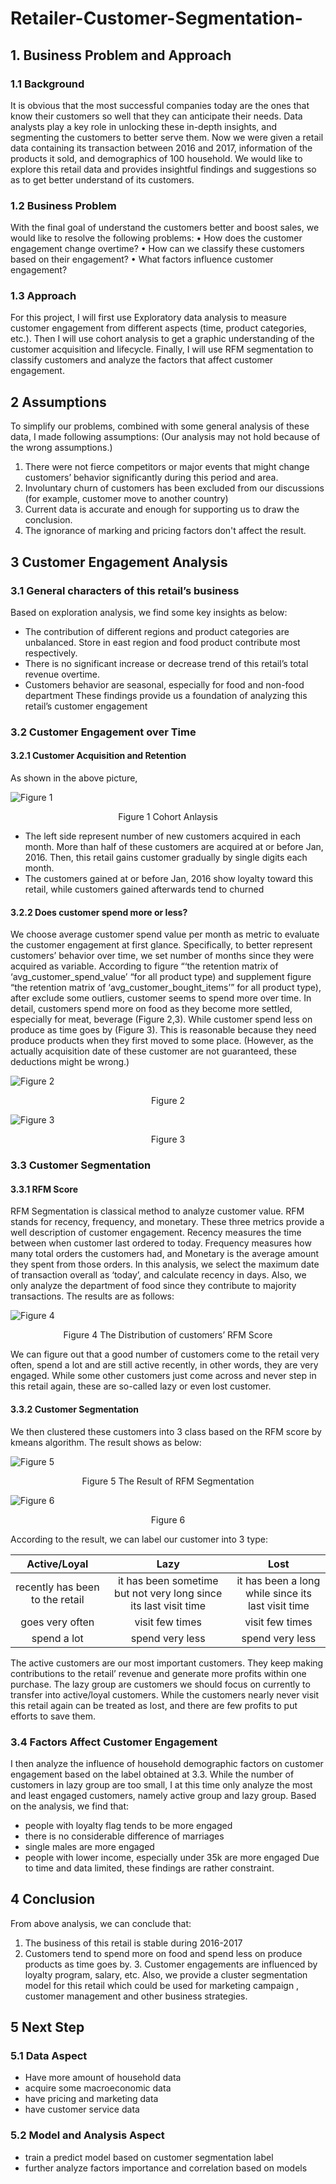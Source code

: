 # Retailer-Customer-Segmentation-

## 1. Business Problem and Approach 

### 1.1 Background
It is obvious that the most successful companies today are the ones that know their customers so well that they can anticipate their needs. Data analysts play a key role in unlocking these in-depth insights, and segmenting the customers to better serve them. Now we were given a retail data containing its transaction between 2016 and 2017, information of the products it sold, and demographics of 100 household. We would like to explore this retail data and provides insightful findings and suggestions so as to get better understand of its customers.

### 1.2 Business Problem
With the final goal of understand the customers better and boost sales, we would like to resolve the following problems:
• How does the customer engagement change overtime?
• How can we classify these customers based on their engagement?
• What factors influence customer engagement?

### 1.3 Approach
For this project, I will first use Exploratory data analysis to measure customer engagement from different aspects (time, product categories, etc.). Then I will use cohort analysis to get a graphic understanding of the customer acquisition and lifecycle. Finally, I will use RFM segmentation to classify customers and analyze the factors that affect customer engagement.

## 2 Assumptions
To simplify our problems, combined with some general analysis of these data, I made following assumptions: (Our analysis may not hold because of the wrong assumptions.)

1. There were not fierce competitors or major events that might change customers’ behavior significantly during this period and area.
2. Involuntary churn of customers has been excluded from our discussions (for example, customer move to another country)
3. Current data is accurate and enough for supporting us to draw the conclusion.
4. The ignorance of marking and pricing factors don't affect the result.
 
## 3 Customer Engagement Analysis 

### 3.1 General characters of this retail’s business
 Based on exploration analysis, we find some key insights as below:
* The contribution of different regions and product categories are unbalanced. Store in east region and food product contribute most respectively.
* There is no significant increase or decrease trend of this retail’s total revenue overtime.
* Customers behavior are seasonal, especially for food and non-food department
  These findings provide us a foundation of analyzing this retail’s customer engagement
  
### 3.2 Customer Engagement over Time 
#### 3.2.1 Customer Acquisition and Retention
 As shown in the above picture,
 
![Figure 1](https://github.com/Maggie1226/Retailer-Customer-Segmentation-/blob/master/Picture1.png?style=centerme)
 <p align=center>Figure 1 Cohort Anlaysis </p>

 * The left side represent number of new customers acquired in each month. More than half of these customers are acquired at or before Jan, 2016. Then, this retail gains customer gradually by single digits each month.
* The customers gained at or before Jan, 2016 show loyalty toward this retail, while customers gained afterwards tend to churned

####  3.2.2 Does customer spend more or less?
We choose average customer spend value per month as metric to evaluate the customer engagement at first glance. Specifically, to better represent customers’ behavior over time, we set number of months since they were acquired as variable. According to figure “‘the retention matrix of ‘avg_customer_spend_value’ “for all product type) and supplement figure “the retention matrix of ‘avg_customer_bought_items’” for all product type), after exclude some outliers, customer seems to spend more over time. In detail, customers spend more on food as they become more settled, especially for meat, beverage (Figure 2,3). While customer spend less on produce as time goes by (Figure 3). This is reasonable because they need produce products when they first moved to some place. (However, as the actually acquisition date of these customer are not guaranteed, these deductions might be wrong.)
 

![Figure 2](https://github.com/Maggie1226/Retailer-Customer-Segmentation-/blob/master/Picture2.png?style=centerme)
<p align=center>Figure 2 </p>


![Figure 3](https://github.com/Maggie1226/Retailer-Customer-Segmentation-/blob/master/Picture3.png?style=centerme)
<p align=center>Figure 3 </p>

### 3.3 Customer Segmentation 

#### 3.3.1 RFM Score
RFM Segmentation is classical method to analyze customer value. RFM stands for recency, frequency, and monetary. These three metrics provide a well description of customer engagement. Recency measures the time between when customer last ordered to today. Frequency measures how many total orders the customers had, and Monetary is the average amount they spent from those orders.
In this analysis, we select the maximum date of transaction overall as ‘today’, and calculate recency in days. Also, we only analyze the department of food since they contribute to majority transactions.
The results are as follows:

 ![Figure 4](https://github.com/Maggie1226/Retailer-Customer-Segmentation-/blob/master/Picture4.png?style=centerme)
 <p align=center>Figure 4 The Distribution of customers’ RFM Score <p>
 

 We can figure out that a good number of customers come to the retail very often, spend a lot and are still active recently, in other words, they are very engaged. While some other customers just come across and never step in this retail again, these are so-called lazy or even lost customer.

#### 3.3.2 Customer Segmentation
We then clustered these customers into 3 class based on the RFM score by kmeans algorithm. The result shows as below:


![Figure 5](https://github.com/Maggie1226/Retailer-Customer-Segmentation-/blob/master/Picture5.png?style=centerme)
<p align=center>Figure 5 The Result of RFM Segmentation </p>


![Figure 6](https://github.com/Maggie1226/Retailer-Customer-Segmentation-/blob/master/Picture6.png?style=centerme)  
<p align=center>Figure 6 </p>

According to the result, we can label our customer into 3 type:
 
|           Active/Loyal          |                               Lazy                               |                        Lost                        |
|:-------------------------------:|:----------------------------------------------------------------:|:--------------------------------------------------:|
| recently has been to the retail | it has been sometime but not very long since its last visit time | it has been a long while since its last visit time |
|         goes very often         |                          visit few times                         |                   visit few times                  |
|           spend a lot           |                         spend very less                          |                   spend very less                  |

      
The active customers are our most important customers. They keep making contributions to the retail’ revenue and generate more profits within one purchase. The lazy group are customers we should focus on currently to transfer into active/loyal customers. While the customers nearly never visit this retail again can be treated as lost, and there are few profits to put efforts to save them.

### 3.4 Factors Affect Customer Engagement
I then analyze the influence of household demographic factors on customer engagement based on the label obtained at 3.3. While the number of customers in lazy group are too small, I at this time only analyze the most and least engaged customers, namely active group and lazy group.
Based on the analysis, we find that:
* people with loyalty flag tends to be more engaged
* there is no considerable difference of marriages
* single males are more engaged
* people with lower income, especially under 35k are more engaged
Due to time and data limited, these findings are rather constraint.

## 4 Conclusion
From above analysis, we can conclude that:
1. The business of this retail is stable during 2016-2017
2. Customers tend to spend more on food and spend less on produce products as time goes by. 3. Customer engagements are influenced by loyalty program, salary, etc.
Also, we provide a cluster segmentation model for this retail which could be used for marketing campaign , customer management and other business strategies.

## 5 Next Step 

### 5.1 Data Aspect
* Have more amount of household data
* acquire some macroeconomic data
* have pricing and marketing data
* have customer service data

### 5.2 Model and Analysis Aspect
* train a predict model based on customer segmentation label
* further analyze factors importance and correlation based on models
